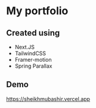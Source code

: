 # My portfolio

## Created using

- Next.JS
- TailwindCSS
- Framer-motion
- Spring Parallax

## Demo

https://sheikhmubashir.vercel.app
